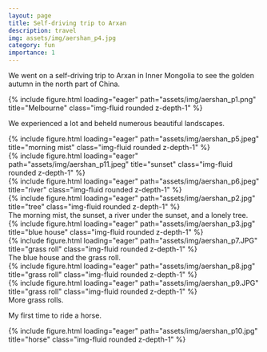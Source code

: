 ```yaml
---
layout: page
title: Self-driving trip to Arxan
description: travel
img: assets/img/aershan_p4.jpg
category: fun
importance: 1
---
```


We went on a self-driving trip to Arxan in Inner Mongolia to see the golden autumn in the north part of China.
<div class="row">
    <div class="col-sm mt-3 mt-md-0">
        {% include figure.html loading="eager" path="assets/img/aershan_p1.png" title="Melbourne" class="img-fluid rounded z-depth-1" %}
    </div>
</div>

We experienced a lot and beheld numerous beautiful landscapes.
<div class="row">
    <div class="col-sm mt-3 mt-md-0">
        {% include figure.html loading="eager" path="assets/img/aershan_p5.jpeg" title="morning mist" class="img-fluid rounded z-depth-1" %}
    </div>
    <div class="col-sm mt-3 mt-md-0">
        {% include figure.html loading="eager" path="assets/img/aershan_p11.jpeg" title="sunset" class="img-fluid rounded z-depth-1" %}
    </div>
    <div class="col-sm mt-3 mt-md-0">
        {% include figure.html loading="eager" path="assets/img/aershan_p6.jpeg" title="river" class="img-fluid rounded z-depth-1" %}
    </div>
    <div class="col-sm mt-3 mt-md-0">
        {% include figure.html loading="eager" path="assets/img/aershan_p2.jpg" title="tree" class="img-fluid rounded z-depth-1" %}
    </div>
</div>
<div class="caption">
    The morning mist, the sunset, a river under the sunset, and a lonely tree.
</div>

<div class="row">
    <div class="col-sm mt-3 mt-md-0">
        {% include figure.html loading="eager" path="assets/img/aershan_p3.jpg" title="blue house" class="img-fluid rounded z-depth-1" %}
    </div>
    <div class="col-sm mt-3 mt-md-0">
        {% include figure.html loading="eager" path="assets/img/aershan_p7.JPG" title="grass roll" class="img-fluid rounded z-depth-1" %}
    </div>
</div>
<div class="caption">
    The blue house and the grass roll.
</div>

<div class="row">
    <div class="col-sm mt-3 mt-md-0">
        {% include figure.html loading="eager" path="assets/img/aershan_p8.jpg" title="grass roll" class="img-fluid rounded z-depth-1" %}
    </div>
    <div class="col-sm mt-3 mt-md-0">
        {% include figure.html loading="eager" path="assets/img/aershan_p9.JPG" title="grass roll" class="img-fluid rounded z-depth-1" %}
    </div>
</div>
<div class="caption">
    More grass rolls.
</div>

My first time to ride a horse.
<div class="row">
    <div class="col-sm mt-3 mt-md-0">
        {% include figure.html loading="eager" path="assets/img/aershan_p10.jpg" title="horse" class="img-fluid rounded z-depth-1" %}
    </div>
</div>



